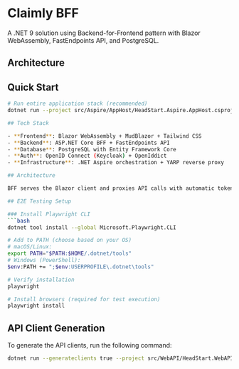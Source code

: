 # Claimly BFF

A .NET 9 solution using Backend-for-Frontend pattern with Blazor WebAssembly, FastEndpoints API, and PostgreSQL.

## Architecture



## Quick Start

```bash
# Run entire application stack (recommended)
dotnet run --project src/Aspire/AppHost/HeadStart.Aspire.AppHost.csproj

## Tech Stack

- **Frontend**: Blazor WebAssembly + MudBlazor + Tailwind CSS
- **Backend**: ASP.NET Core BFF + FastEndpoints API
- **Database**: PostgreSQL with Entity Framework Core
- **Auth**: OpenID Connect (Keycloak) + OpenIddict
- **Infrastructure**: .NET Aspire orchestration + YARP reverse proxy

## Architecture

BFF serves the Blazor client and proxies API calls with automatic token forwarding. WebAPI uses FastEndpoints for clean endpoint organization. Aspire handles service discovery and orchestration.

## E2E Testing Setup

### Install Playwright CLI
```bash
dotnet tool install --global Microsoft.Playwright.CLI

# Add to PATH (choose based on your OS)
# macOS/Linux:
export PATH="$PATH:$HOME/.dotnet/tools"
# Windows (PowerShell):
$env:PATH += ";$env:USERPROFILE\.dotnet\tools"

# Verify installation
playwright

# Install browsers (required for test execution)
playwright install
```

## API Client Generation

To generate the API clients, run the following command:

```bash
dotnet run --generateclients true --project src/WebAPI/HeadStart.WebAPI.csproj
```
